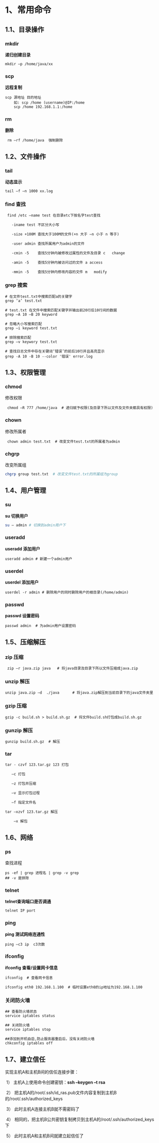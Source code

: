 # **1、常用命令**

 

## **1.1、目录操作**


### **mkdir**

**递归创建目录**

```shell
mkdir –p /home/java/xx   
```



 

### **scp**

**远程复制**

```shell
scp 源地址 目的地址 
	如: scp /home (username)@IP:/home    
	scp /home 192.168.1.1:/home   
```




### **rm**

**删除**

```shell
 rm –rf /home/java  强制删除   
```




## **1.2、文件操作**



### **tail**

**动态显示**

```shell
tail –f –n 1000 xx.log   
```



 

### **find 查找**

```shell
 find /etc –name test 在目录etc下按名字test查找              

​	-iname test 不区分大小写              

​	-size +100M 查找大于100M的文件(+n 大于 –n 小于 n 等于)              

​	-user admin 查找所属用户为admin的文件              

​	-cmin -5    查找5分钟内被修改过属性的文件及目录 c   change              

​	-amin -5    查找5分钟内被访问过的文件 a access              

​	-mmin -5    查找5分钟内修改内容的文件 m   modify   
```



 

### **grep 搜索**

```shell
# 在文件test.txt中搜索匹配a的关键字  
grep ‘a’ test.txt 	

# test.txt 在文件中搜索匹配关键字并输出前20行后10行间的数据   
grep –A 10 –B 20 keyword   

# 忽略大小写搜索匹配  
grep –i keyword test.txt  

# 排除搜索匹配
grep –v keywory test.txt  

# 查找日志文件中存在关键词‘错误’的前后10行并且高亮显示
grep -A 10 -B 10 --color '错误' error.log  
```



 

## **1.3、权限管理**

 

### **chmod**

修改权限
```shell
 chmod –R 777 /home/java  # 递归赋予权限(及目录下所以文件及文件夹都具有权限)   
```



 

### **chown**

修改所属者
```shell
 chown admin test.txt  # 改变文件test.txt的所属者为admin   
```



 

### **chgrp**

改变所属组
```bash
chgrp group test.txt  # 改变文件test.txt的所属组为group   
```



 

## 1.4、**用户管理**


### su

**su 切换用户**

```sh
su – admin # 切换到admin用户下   
```




### useradd

**useradd 添加用户**

```shell
useradd admin # 新建一个admin用户   
```




### userdel

**userdel 添加用户**

```shell
userdel -r admin # 删除用户的同时删除用户的根目录(/home/admin)   
```



### passwd

**passwd 设置密码**

```shell
passwd admin  # 为admin用户设置密码   
```





## **1.5、压缩解压**

 

### **zip 压缩**

```shell
 zip –r java.zip java   # 将java目录及目录下所以文件压缩成java.zip   
```



 

### **unzip 解压**

```shell
unzip java.zip –d  ./java      # 将java.zip解压到当前目录下的java文件夹里   
```



 

### **gzip 压缩**



```shell
gzip -c build.sh > build.sh.gz  # 将文件build.sh打包成build.sh.gz   
```






### **gunzip 解压**

```shell
gunzip build.sh.gz  # 解压   
```



 

### **tar** 

```shell
tar - czvf 123.tar.gz 123 打包 

​	–c 打包 

​	–z 打包并压缩 

​	–v 显示打包过程 

​	–f 指定文件名   

tar –xzvf 123.tar.gz 解压 

	–x 解包   
```



 

## **1.6、网络**

 

### ps

查找进程
~~~shell
ps -ef | grep 进程名 | grep -v grep 
## -v 是排除
~~~




### telnet

**telnet查询端口是否调通**

```shell
telnet IP port   
```




### ping

**ping 测试网络连通性**

```shell
ping –c3 ip  c3次数   
```




### ifconfig

**ifconfig 查看/设置网卡信息**

```shell
ifconfig  # 查看网卡信息   

ifconfig eth0 192.168.1.100  # 临时设置eth0的ip地址为192.168.1.100   
```



### 关闭防火墙

~~~shell
## 查看防火墙状态
service iptables status

## 关闭防火墙
service iptables stop

##添加到开机自启,防止服务器重启后，没有关闭防火墙
chkconfig iptables off
~~~








## 1.7、建立信任

 

   实现主机A和主机B间的信任连接步骤：   

​	1）  主机A上使用命令创建密钥：**ssh –keygen –t rsa**   

​	2）  把主机A的/root/.ssh/id_ras.pub文件内容复制到主机B的/root/.ssh/authorized_keys   

​	3）  此时主机A连接主机B就不需密码了   

​	4）  相同的，把主机B公共密钥复制拷贝到主机A的/root/.ssh/authorized_keys下   

​	5）  此时主机A和主机B间就建立起信任了   

 

 

 